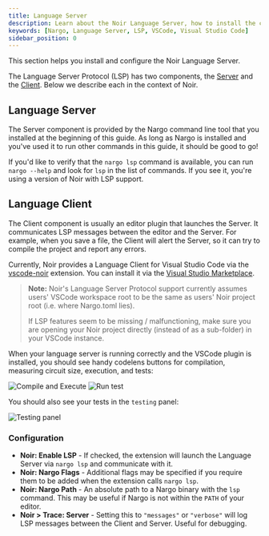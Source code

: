 ```yaml
---
title: Language Server
description: Learn about the Noir Language Server, how to install the components, and configuration that may be required.
keywords: [Nargo, Language Server, LSP, VSCode, Visual Studio Code]
sidebar_position: 0
---
```


This section helps you install and configure the Noir Language Server.

The Language Server Protocol (LSP) has two components, the [Server](#language-server) and the [Client](#language-client). Below we describe each in the context of Noir.

## Language Server

The Server component is provided by the Nargo command line tool that you installed at the beginning of this guide.
As long as Nargo is installed and you've used it to run other commands in this guide, it should be good to go!

If you'd like to verify that the `nargo lsp` command is available, you can run `nargo --help` and look for `lsp` in the list of commands. If you see it, you're using a version of Noir with LSP support.

## Language Client

The Client component is usually an editor plugin that launches the Server. It communicates LSP messages between the editor and the Server. For example, when you save a file, the Client will alert the Server, so it can try to compile the project and report any errors.

Currently, Noir provides a Language Client for Visual Studio Code via the [vscode-noir](https://github.com/noir-lang/vscode-noir) extension. You can install it via the [Visual Studio Marketplace](https://marketplace.visualstudio.com/items?itemName=noir-lang.vscode-noir).

> **Note:** Noir's Language Server Protocol support currently assumes users' VSCode workspace root to be the same as users' Noir project root (i.e. where Nargo.toml lies).
>
> If LSP features seem to be missing / malfunctioning, make sure you are opening your Noir project directly (instead of as a sub-folder) in your VSCode instance.

When your language server is running correctly and the VSCode plugin is installed, you should see handy codelens buttons for compilation, measuring circuit size, execution, and tests:

![Compile and Execute](@site/static/img/codelens_compile_execute.png)
![Run test](@site/static/img/codelens_run_test.png)

You should also see your tests in the `testing` panel:

![Testing panel](@site/static/img/codelens_testing_panel.png)

### Configuration

- **Noir: Enable LSP** - If checked, the extension will launch the Language Server via `nargo lsp` and communicate with it.
- **Noir: Nargo Flags** - Additional flags may be specified if you require them to be added when the extension calls `nargo lsp`.
- **Noir: Nargo Path** - An absolute path to a Nargo binary with the `lsp` command. This may be useful if Nargo is not within the `PATH` of your editor.
- **Noir > Trace: Server** - Setting this to `"messages"` or `"verbose"` will log LSP messages between the Client and Server. Useful for debugging.
